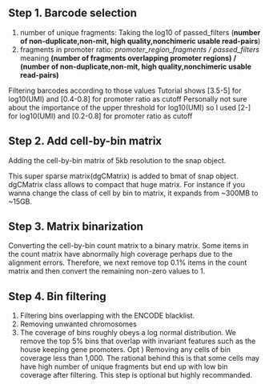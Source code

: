 ## Step 1. Barcode selection

1) number of unique fragments: Taking the log10 of passed_filters (**number of non-duplicate,non-mit, high quality,nonchimeric usable read-pairs**)
2) fragments in promoter ratio: *promoter_region_fragments / passed_filters* meaning **(number of fragments overlapping promoter regions) / (number of non-duplicate,non-mit, high quality,nonchimeric usable read-pairs)** 

Filtering barcodes according to those values
Tutorial shows [3.5-5] for log10(UMI) and [0.4-0.8] for promoter ratio as cutoff
Personally not sure about the importance of the upper threshold for log10(UMI) so I used
[2-] for log10(UMI) and [0.2-0.8] for promoter ratio as cutoff


## Step 2. Add cell-by-bin matrix
Adding the cell-by-bin matrix of 5kb resolution to the snap object.

This super sparse matrix(dgCMatrix) is added to bmat of snap object. dgCMatrix class allows to compact that huge matrix. For instance if you wanna change the class of cell by bin to matrix, it expands from ~300MB to ~15GB.

## Step 3. Matrix binarization

Converting the cell-by-bin count matrix to a binary matrix. Some items in the count matrix have abnormally high coverage perhaps due to the alignment errors. Therefore, we next remove top 0.1% items in the count matrix and then convert the remaining non-zero values to 1.

## Step 4. Bin filtering
1) Filtering bins overlapping with the ENCODE blacklist.
2) Removing unwanted chromosomes 
3) The coverage of bins roughly obeys a log normal distribution. We remove the top 5% bins that overlap with invariant features such as the house keeping gene promoters.
Opt ) Removing any cells of bin coverage less than 1,000. The rational behind this is that some cells may have high number of unique fragments but end up with low bin coverage after filtering. This step is optional but highly recommanded.



